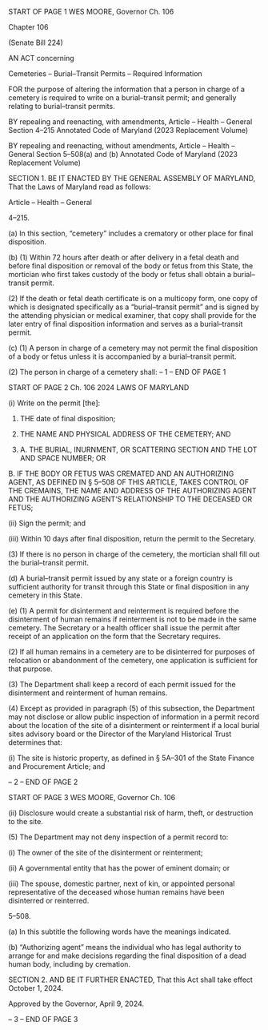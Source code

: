 START OF PAGE 1
WES MOORE, Governor Ch. 106

Chapter 106

(Senate Bill 224)

AN ACT concerning

Cemeteries – Burial–Transit Permits – Required Information

FOR the purpose of altering the information that a person in charge of a cemetery is
required to write on a burial–transit permit; and generally relating to burial–transit
permits.

BY repealing and reenacting, with amendments,
Article – Health – General
Section 4–215
Annotated Code of Maryland
(2023 Replacement Volume)

BY repealing and reenacting, without amendments,
Article – Health – General
Section 5–508(a) and (b)
Annotated Code of Maryland
(2023 Replacement Volume)

SECTION 1. BE IT ENACTED BY THE GENERAL ASSEMBLY OF MARYLAND,
That the Laws of Maryland read as follows:

Article – Health – General

4–215.

(a) In this section, “cemetery” includes a crematory or other place for final
disposition.

(b) (1) Within 72 hours after death or after delivery in a fetal death and before
final disposition or removal of the body or fetus from this State, the mortician who first
takes custody of the body or fetus shall obtain a burial–transit permit.

(2) If the death or fetal death certificate is on a multicopy form, one copy of
which is designated specifically as a “burial–transit permit” and is signed by the attending
physician or medical examiner, that copy shall provide for the later entry of final disposition
information and serves as a burial–transit permit.

(c) (1) A person in charge of a cemetery may not permit the final disposition
of a body or fetus unless it is accompanied by a burial–transit permit.

(2) The person in charge of a cemetery shall:
– 1 –
END OF PAGE 1

START OF PAGE 2
Ch. 106 2024 LAWS OF MARYLAND

(i) Write on the permit [the]:

1. THE date of final disposition;

2. THE NAME AND PHYSICAL ADDRESS OF THE
CEMETERY; AND

3. A. THE BURIAL, INURNMENT, OR SCATTERING
SECTION AND THE LOT AND SPACE NUMBER; OR

B. IF THE BODY OR FETUS WAS CREMATED AND AN
AUTHORIZING AGENT, AS DEFINED IN § 5–508 OF THIS ARTICLE, TAKES CONTROL OF
THE CREMAINS, THE NAME AND ADDRESS OF THE AUTHORIZING AGENT AND THE
AUTHORIZING AGENT’S RELATIONSHIP TO THE DECEASED OR FETUS;

(ii) Sign the permit; and

(iii) Within 10 days after final disposition, return the permit to the
Secretary.

(3) If there is no person in charge of the cemetery, the mortician shall fill
out the burial–transit permit.

(d) A burial–transit permit issued by any state or a foreign country is sufficient
authority for transit through this State or final disposition in any cemetery in this State.

(e) (1) A permit for disinterment and reinterment is required before the
disinterment of human remains if reinterment is not to be made in the same cemetery. The
Secretary or a health officer shall issue the permit after receipt of an application on the
form that the Secretary requires.

(2) If all human remains in a cemetery are to be disinterred for purposes
of relocation or abandonment of the cemetery, one application is sufficient for that purpose.

(3) The Department shall keep a record of each permit issued for the
disinterment and reinterment of human remains.

(4) Except as provided in paragraph (5) of this subsection, the Department
may not disclose or allow public inspection of information in a permit record about the
location of the site of a disinterment or reinterment if a local burial sites advisory board or
the Director of the Maryland Historical Trust determines that:

(i) The site is historic property, as defined in § 5A–301 of the State
Finance and Procurement Article; and

– 2 –
END OF PAGE 2

START OF PAGE 3
WES MOORE, Governor Ch. 106

(ii) Disclosure would create a substantial risk of harm, theft, or
destruction to the site.

(5) The Department may not deny inspection of a permit record to:

(i) The owner of the site of the disinterment or reinterment;

(ii) A governmental entity that has the power of eminent domain; or

(iii) The spouse, domestic partner, next of kin, or appointed personal
representative of the deceased whose human remains have been disinterred or reinterred.

5–508.

(a) In this subtitle the following words have the meanings indicated.

(b) “Authorizing agent” means the individual who has legal authority to arrange
for and make decisions regarding the final disposition of a dead human body, including by
cremation.

SECTION 2. AND BE IT FURTHER ENACTED, That this Act shall take effect
October 1, 2024.

Approved by the Governor, April 9, 2024.

– 3 –
END OF PAGE 3